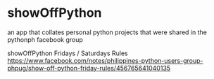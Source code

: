 showOffPython
=============

an app that collates personal python projects that were shared in the pythonph facebook group

showOffPython Fridays / Saturdays Rules
https://www.facebook.com/notes/philippines-python-users-group-phpug/show-off-python-friday-rules/456765641040135
